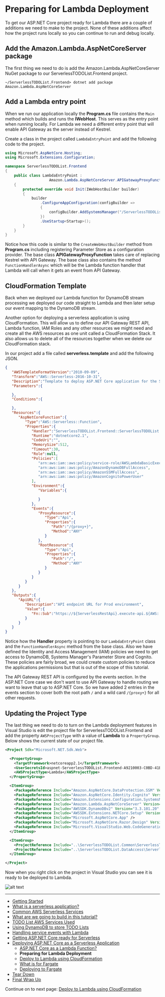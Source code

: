 # Preparing for Lambda Deployment

To get our ASP.NET Core project ready for Lambda there are a couple of additions we need to make to the project. None of these additions affect
how the project runs locally so you can continue to run and debug locally.

## Add the Amazon.Lambda.AspNetCoreServer package

The first thing we need to do is add the Amazon.Lambda.AspNetCoreServer NuGet package to our ServerlessTODOList.Frontend project.

```
~/ServerlessTODOList.Frontend> dotnet add package Amazon.Lambda.AspNetCoreServer
```

## Add a Lambda entry point

When we run our application locally the **Program.cs** file contains the `Main` method which builds and runs the **IWebHost**. This serves as the
entry point when running locally. For Lambda we need a different entry point that will enable API Gateway as the server instead of Kestrel.

Create a class in the project called `LambdaEntryPoint` and add the following code to the project.
```csharp
using Microsoft.AspNetCore.Hosting;
using Microsoft.Extensions.Configuration;

namespace ServerlessTODOList.Frontend
{
    public class LambdaEntryPoint : 
                    Amazon.Lambda.AspNetCoreServer.APIGatewayProxyFunction
    {
        protected override void Init(IWebHostBuilder builder)
        {
            builder
                .ConfigureAppConfiguration(configBuilder =>
                {
                    configBuilder.AddSystemsManager("/ServerlessTODOList/");
                })
                .UseStartup<Startup>();
        }
    }
}
```

Notice how this code is similar to the `CreateWebHostBuilder` method from **Program.cs** including registering Parameter Store
as a configuration provider. The base class **APIGatewayProxyFunction** takes care of replacing Kestrel with API Gateway. The base class
also contains the method `FunctionHandlerAsync` which will be the Lambda function handler that Lambda will call
when it gets an event from API Gateway.

## CloudFormation Template

Back when we deployed our Lambda function for DynamoDB stream processing we deployed our code straight to Lambda and then later setup
our event mapping to the DynamoDB stream.

Another option for deploying a serverless application is using CloudFormation. This will allow us to define our API Gateway REST API, Lambda function,
IAM Roles and any other resources we might need and create all the AWS resources as one unit called a CloudFormation Stack. It also allows us to
delete all of the resources together when we delete our CloudFormation stack.

In our project add a file called **serverless.template** and add the following JSON.
```json
{
   "AWSTemplateFormatVersion":"2010-09-09",
   "Transform":"AWS::Serverless-2016-10-31",
   "Description":"Template to deploy ASP.NET Core application for the Serverless TODO List application",
   "Parameters":{

   },
   "Conditions":{

   },
   "Resources":{
      "AspNetCoreFunction":{
         "Type":"AWS::Serverless::Function",
         "Properties":{
            "Handler":"ServerlessTODOList.Frontend::ServerlessTODOList.Frontend.LambdaEntryPoint::FunctionHandlerAsync",
            "Runtime":"dotnetcore2.1",
            "CodeUri":"",
            "MemorySize":512,
            "Timeout":30,
            "Role":null,
            "Policies":[
               "arn:aws:iam::aws:policy/service-role/AWSLambdaBasicExecutionRole",
               "arn:aws:iam::aws:policy/AmazonDynamoDBFullAccess",
               "arn:aws:iam::aws:policy/AmazonSSMFullAccess",
               "arn:aws:iam::aws:policy/AmazonCognitoPowerUser"
            ],
            "Environment":{
               "Variables":{

               }
            },
            "Events":{
               "ProxyResource":{
                  "Type":"Api",
                  "Properties":{
                     "Path":"/{proxy+}",
                     "Method":"ANY"
                  }
               },
               "RootResource":{
                  "Type":"Api",
                  "Properties":{
                     "Path":"/",
                     "Method":"ANY"
                  }
               }
            }
         }
      }
   },
   "Outputs":{
      "ApiURL":{
         "Description":"API endpoint URL for Prod environment",
         "Value":{
            "Fn::Sub":"https://${ServerlessRestApi}.execute-api.${AWS::Region}.amazonaws.com/Prod/"
         }
      }
   }
}
```

Notice how the **Handler** property is pointing to our `LambdaEntryPoint` class and the `FunctionHandlerAsync` method from the base class. 
Also we have defined the Identity and Access Management (IAM) policies we need to get access to DynamoDB, Systems Manager's Parameter Store and Cognito.
These policies are fairly broad, we could create custom policies to reduce the applications permissions but that is out of the scope of this tutorial.

The API Gateway REST API is configured by the events section. In the ASP.NET Core case we don't want to use API Gateway to handle routing we
want to leave that up to ASP.NET Core. So we have added 2 entries in the events section to cover both the root path `/` and a wild card `/{proxy+}`
for all other requests.

## Updating the Project Type

The last thing we need to do to turn on the Lambda deployment features in Visual Studio is edit the project file for ServerlessTODOList.Frontend and
add the property `AWSProjectType` with a value of **Lambda** to a `PropertyGroup`. Below shows the current state of our project file.

```xml
<Project Sdk="Microsoft.NET.Sdk.Web">

  <PropertyGroup>
    <TargetFramework>netcoreapp2.1</TargetFramework>
    <UserSecretsId>aspnet-ServerlessTODOList.Frontend-A9210003-C0BD-41B7-BE19-A4F5B45C1A97</UserSecretsId>
    <AWSProjectType>Lambda</AWSProjectType>
  </PropertyGroup>

  <ItemGroup>
    <PackageReference Include="Amazon.AspNetCore.DataProtection.SSM" Version="1.1.0" />
    <PackageReference Include="Amazon.AspNetCore.Identity.Cognito" Version="1.0.2" />
    <PackageReference Include="Amazon.Extensions.Configuration.SystemsManager" Version="1.2.0" />
    <PackageReference Include="Amazon.Lambda.AspNetCoreServer" Version="3.1.0" />
    <PackageReference Include="AWSSDK.DynamoDBv2" Version="3.3.101.20" />
    <PackageReference Include="AWSSDK.Extensions.NETCore.Setup" Version="3.3.100.1" />
    <PackageReference Include="Microsoft.AspNetCore.App" />
    <PackageReference Include="Microsoft.AspNetCore.Razor.Design" Version="2.1.2" PrivateAssets="All" />
    <PackageReference Include="Microsoft.VisualStudio.Web.CodeGeneration.Design" Version="2.1.9" />
  </ItemGroup>

  <ItemGroup>
    <ProjectReference Include="..\ServerlessTODOList.Common\ServerlessTODOList.Common.csproj" />
    <ProjectReference Include="..\ServerlessTODOList.DataAccess\ServerlessTODOList.DataAccess.csproj" />
  </ItemGroup>

</Project>
```

Now when you right click on the project in Visual Studio you can see it is ready to be deployed to Lambda.

![alt text](./images/solution-explorer.png "Solution Explorer")

<!-- Generated Navigation -->
---

* [Getting Started](../GettingStarted.md)
* [What is a serverless application?](../WhatIsServerless.md)
* [Common AWS Serverless Services](../CommonServerlessServices.md)
* [What are we going to build in this tutorial?](../WhatAreWeBuilding.md)
* [TODO List AWS Services Used](../TODOListServices.md)
* [Using DynamoDB to store TODO Lists](../DynamoDBModule/WhatIsDynamoDB.md)
* [Handling service events with Lambda](../StreamProcessing/ServiceEvents.md)
* [Getting ASP.NET Core ready for Serverless](../ASP.NETCoreFrontend/TheFrontend.md)
* [Deploying ASP.NET Core as a Serverless Application](../DeployingFrontend/DeployingFrontend.md)
  * [ASP.NET Core as a Lambda Function?](../DeployingFrontend/AspNetCoreAsLambda.md)
  * **Preparing for Lambda Deployment**
  * [Deploy to Lambda using CloudFormation](../DeployingFrontend/LambdaDeploy.md)
  * [What is for Fargate](../DeployingFrontend/WhatIsFargate.md)
  * [Deploying to Fargate](../DeployingFrontend/FargateDeploy.md)
* [Tear Down](../TearDown.md)
* [Final Wrap Up](../FinalWrapup.md)

Continue on to next page: [Deploy to Lambda using CloudFormation](../DeployingFrontend/LambdaDeploy.md)

